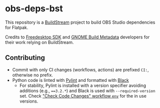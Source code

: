 # obs-deps-bst

This repository is a [BuildStream](https://buildstream.build/) project to build OBS Studio dependencies for Flatpak.

Credits to [Freedesktop SDK](https://gitlab.com/freedesktop-sdk/freedesktop-sdk) and [GNOME Build Metadata](https://gitlab.gnome.org/GNOME/gnome-build-meta/) developers for their work relying on BuildStream.

## Contributing

- Commit with only CI changes (workflows, actions) are prefixed `CI:`, otherwise no prefix.
- Python code is linted with [Pylint](https://pylint.readthedocs.io/en/stable/) and formatted with [Black](https://black.readthedocs.io/en/stable/index.html)
  - For stability, Pylint is installed with a version specifier avoiding additions (e.g., `==3.2.*`) and Black is used with `--required-version` set. Check ["Check Code Changes" workflow `env`](./.github/workflows/check-code.yaml) for the in use versions.
